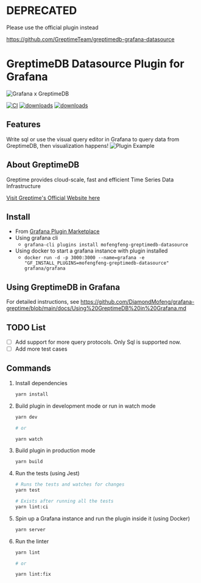 # DEPRECATED

Please use the official plugin instead

https://github.com/GreptimeTeam/greptimedb-grafana-datasource

# GreptimeDB Datasource Plugin for Grafana

![Grafana x GreptimeDB](https://blog.mofengfeng.com/wp-content/uploads/2022/11/plugin_transparent.png)

<!-- Shields -->
[![CI](https://github.com/DiamondMofeng/grafana-greptime-datasource/actions/workflows/ci.yml/badge.svg)](https://github.com/DiamondMofeng/grafana-greptime-datasource/actions/workflows/ci.yml)
[![downloads](https://img.shields.io/badge/dynamic/json?logo=grafana&color=F47A20&label=marketplace&prefix=v&query=%24.items%5B%3F%28%40.slug%20%3D%3D%20%22mofengfeng-greptimedb-datasource%22%29%5D.version&url=https%3A%2F%2Fgrafana.com%2Fapi%2Fplugins)](https://grafana.com/grafana/plugins/mofengfeng-greptimedb-datasource/)
[![downloads](https://img.shields.io/badge/dynamic/json?logo=grafana&color=F47A20&label=downloads&query=%24.items%5B%3F%28%40.slug%20%3D%3D%20%22mofengfeng-greptimedb-datasource%22%29%5D.downloads&url=https%3A%2F%2Fgrafana.com%2Fapi%2Fplugins)](https://grafana.com/grafana/plugins/mofengfeng-greptimedb-datasource/)

## Features

Write sql or use the visual query editor in Grafana to query data from GreptimeDB, then visualization happens!
![Plugin Example](https://blog.mofengfeng.com/wp-content/uploads/2022/11/pluginExample.png)

## About GreptimeDB

Greptime provides cloud-scale, fast and efficient Time Series Data Infrastructure

[Visit Greptime's Official Website here](https://www.greptime.com/)

## Install 

- From [Grafana Plugin Marketplace](https://grafana.com/grafana/plugins/mofengfeng-greptimedb-datasource/)
- Using grafana cli 
  - `grafana-cli plugins install mofengfeng-greptimedb-datasource`
- Using docker to start a grafana instance with plugin installed
  - `docker run -d -p 3000:3000 --name=grafana -e "GF_INSTALL_PLUGINS=mofengfeng-greptimedb-datasource" grafana/grafana`

## Using GreptimeDB in Grafana

For detailed instructions, see https://github.com/DiamondMofeng/grafana-greptime/blob/main/docs/Using%20GreptimeDB%20in%20Grafana.md

## TODO List

- [ ] Add support for more query protocols. Only Sql is supported now.
- [ ] Add more test cases

## Commands

1. Install dependencies

   ```bash
   yarn install
   ```

2. Build plugin in development mode or run in watch mode

   ```bash
   yarn dev

   # or

   yarn watch
   ```

3. Build plugin in production mode

   ```bash
   yarn build
   ```

4. Run the tests (using Jest)

   ```bash
   # Runs the tests and watches for changes
   yarn test
   
   # Exists after running all the tests
   yarn lint:ci
   ```

5. Spin up a Grafana instance and run the plugin inside it (using Docker)

   ```bash
   yarn server
   ```

6. Run the linter

   ```bash
   yarn lint
   
   # or

   yarn lint:fix
   ```


